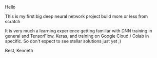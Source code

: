 Hello

This is my first big deep neural network project build more or less from scratch

It is very much a learning experience getting familiar with DNN training in general and 
TensorFlow, Keras, and training on Google Cloud / Colab in specific. So don't expect
to see stellar solutions just yet ;)

Best,
Kenneth 